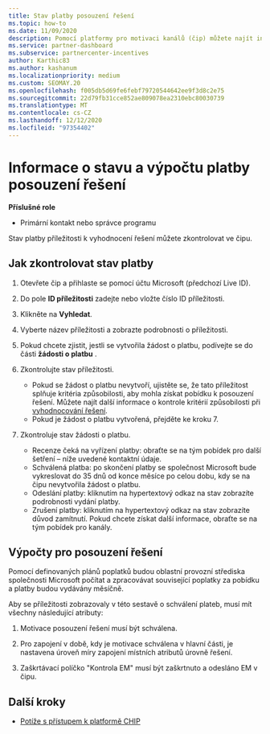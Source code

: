 ```yaml
---
title: Stav platby posouzení řešení
ms.topic: how-to
ms.date: 11/09/2020
description: Pomocí platformy pro motivaci kanálů (čip) můžete najít informace o možnostech hodnocení řešení, jejich výpočtech a jejich stavu platby.
ms.service: partner-dashboard
ms.subservice: partnercenter-incentives
author: Karthic83
ms.author: kashanum
ms.localizationpriority: medium
ms.custom: SEOMAY.20
ms.openlocfilehash: f005db5d69fe6febf79720544642ee9f3d8c2e75
ms.sourcegitcommit: 22d79fb31cce852ae809078ea2310ebc80030739
ms.translationtype: MT
ms.contentlocale: cs-CZ
ms.lasthandoff: 12/12/2020
ms.locfileid: "97354402"
---
```

# <a name="solution-assessment-payment-status-and-calculation-info"></a>Informace o stavu a výpočtu platby posouzení řešení

**Příslušné role**

- Primární kontakt nebo správce programu

Stav platby příležitosti k vyhodnocení řešení můžete zkontrolovat ve čipu.

## <a name="how-to-review-your-payment-status"></a>Jak zkontrolovat stav platby

1. Otevřete čip a přihlaste se pomocí účtu Microsoft (předchozí Live ID).
2. Do pole **ID příležitosti** zadejte nebo vložte číslo ID příležitosti.
3. Klikněte na **Vyhledat**.
4. Vyberte název příležitosti a zobrazte podrobnosti o příležitosti.
5. Pokud chcete zjistit, jestli se vytvořila žádost o platbu, podívejte se do části **žádosti o platbu** .
6. Zkontrolujte stav příležitosti.

    - Pokud se žádost o platbu nevytvoří, ujistěte se, že tato příležitost splňuje kritéria způsobilosti, aby mohla získat pobídku k posouzení řešení. Můžete najít další informace o kontrole kritérií způsobilosti při [vyhodnocování řešení](chip-solution-assessment.md).
    - Pokud je žádost o platbu vytvořená, přejděte ke kroku 7.
7. Zkontroluje stav žádosti o platbu.

    - Recenze čeká na vyřízení platby: obraťte se na tým pobídek pro další šetření – níže uvedené kontaktní údaje.
    - Schválená platba: po skončení platby se společnost Microsoft bude vykreslovat do 35 dnů od konce měsíce po celou dobu, kdy se na čipu nevytvořila žádost o platbu.
    -  Odeslání platby: kliknutím na hypertextový odkaz na stav zobrazíte podrobnosti vydání platby.
    - Zrušení platby: kliknutím na hypertextový odkaz na stav zobrazíte důvod zamítnutí. Pokud chcete získat další informace, obraťte se na tým pobídek pro kanály.

## <a name="calculations-for-solutions-assessment"></a>Výpočty pro posouzení řešení

Pomocí definovaných plánů poplatků budou oblastní provozní střediska společnosti Microsoft počítat a zpracovávat související poplatky za pobídku a platby budou vydávány měsíčně.

Aby se příležitosti zobrazovaly v této sestavě o schválení plateb, musí mít všechny následující atributy:

1. Motivace posouzení řešení musí být schválena.

1. Pro zapojení v době, kdy je motivace schválena v hlavní části, je nastavena úroveň míry zapojení místních atributů úrovně řešení.
 
1. Zaškrtávací políčko "Kontrola EM" musí být zaškrtnuto a odesláno EM v čipu.

## <a name="next-steps"></a>Další kroky

- [Potíže s přístupem k platformě CHIP](chip-access-trouble.md) 
